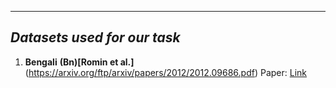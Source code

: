 -----------------------------------------
***Datasets used for our task***
------------------------------------------
1. **Bengali**
   **(Bn)[Romin et al.]**(https://arxiv.org/ftp/arxiv/papers/2012/2012.09686.pdf) Paper: [Link](https://arxiv.org/ftp/arxiv/papers/2012/2012.09686.pdf)
